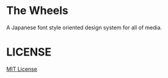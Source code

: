 # The Wheels

A Japanese font style oriented design system for all of media.

# LICENSE

[MIT License](./LICENSE)

